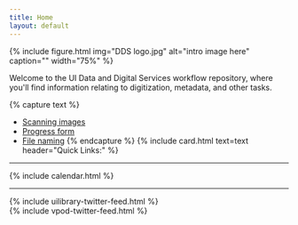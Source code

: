 ```yaml
---
title: Home
layout: default
---
```


{% include figure.html img="DDS logo.jpg" alt="intro image here" caption="" width="75%" %}

Welcome to the UI Data and Digital Services workflow repository, where you'll find information relating to digitization, metadata, and other tasks.

{% capture text %}
- [Scanning images](https://jylisadoney.github.io/awbla-student-workflow/content/1-scanning.html#images)
- [Progress form](https://forms.office.com/r/Ac9WEqQX8m)
- [File naming](https://jylisadoney.github.io/awbla-student-workflow/content/1-scanning.html#file)
{% endcapture %}
{% include card.html text=text header="Quick Links:" %}

------

{% include calendar.html %}

---

<div class="row pt-4">
    <div class="col-sm-6">
        {% include uilibrary-twitter-feed.html %}
    </div>
    <div class="col-sm-6">
        {% include vpod-twitter-feed.html %}
    </div>
</div> 


